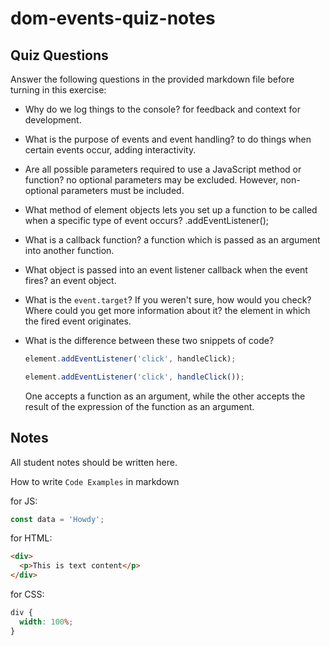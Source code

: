 # dom-events-quiz-notes

## Quiz Questions

Answer the following questions in the provided markdown file before turning in this exercise:

- Why do we log things to the console?
  for feedback and context for development.
- What is the purpose of events and event handling?
  to do things when certain events occur, adding interactivity.
- Are all possible parameters required to use a JavaScript method or function?
  no optional parameters may be excluded. However, non-optional parameters must be included.
- What method of element objects lets you set up a function to be called when a specific type of event occurs?
  .addEventListener();
- What is a callback function?
  a function which is passed as an argument into another function.
- What object is passed into an event listener callback when the event fires?
  an event object.
- What is the `event.target`? If you weren't sure, how would you check? Where could you get more information about it?
  the element in which the fired event originates.
- What is the difference between these two snippets of code?

  ```js
  element.addEventListener('click', handleClick);
  ```

  ```js
  element.addEventListener('click', handleClick());
  ```

  One accepts a function as an argument, while the other accepts the result of the expression of the function as an argument.

## Notes

All student notes should be written here.

How to write `Code Examples` in markdown

for JS:

```javascript
const data = 'Howdy';
```

for HTML:

```html
<div>
  <p>This is text content</p>
</div>
```

for CSS:

```css
div {
  width: 100%;
}
```
